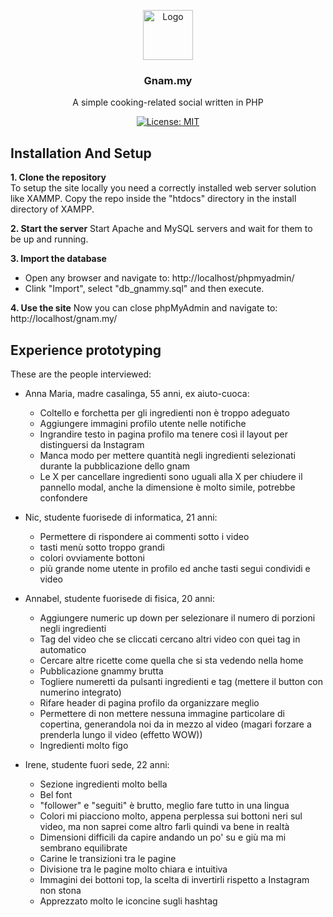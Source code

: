 <p align="center">
  <img src="https://raw.githubusercontent.com/piertv21/gnam.my/main/assets/favicon.png" alt="Logo" width="80" height="80">
  <h3 align="center">Gnam.my</h3>
  <p align="center">
    A simple cooking-related social written in PHP
  </p>
  <p align="center">
    <a href="https://en.wikipedia.org/wiki/MIT_License">
      <img src="https://img.shields.io/badge/License-MIT-blue.svg" alt="License: MIT">
    </a>
  </p>
</p>


## Installation And Setup

**1. Clone the repository**<br />
To setup the site locally you need a correctly installed web server solution like XAMMP.
Copy the repo inside the "htdocs" directory in the install directory of XAMPP.

**2. Start the server**
Start Apache and MySQL servers and wait for them to be up and running.

**3. Import the database**
- Open any browser and navigate to: http://localhost/phpmyadmin/
- Clink "Import", select "db_gnammy.sql" and then execute.

**4. Use the site**
Now you can close phpMyAdmin and navigate to: http://localhost/gnam.my/

## Experience prototyping
These are the people interviewed:
- Anna Maria, madre casalinga, 55 anni, ex aiuto-cuoca:
  - Coltello e forchetta per gli ingredienti non è troppo adeguato
  - Aggiungere immagini profilo utente nelle notifiche
  - Ingrandire testo in pagina profilo ma tenere così il layout per distinguersi da Instagram
  - Manca modo per mettere quantità negli ingredienti selezionati durante la pubblicazione dello gnam
  - Le X per cancellare ingredienti sono uguali alla X per chiudere il pannello modal, anche la dimensione è molto simile, potrebbe confondere

- Nic, studente fuorisede di informatica, 21 anni:
  - Permettere di rispondere ai commenti sotto i video
  - tasti menù sotto troppo grandi
  - colori ovviamente bottoni
  - più grande nome utente in profilo ed anche tasti segui condividi e video

- Annabel, studente fuorisede di fisica, 20 anni:
  - Aggiungere numeric up down per selezionare il numero di porzioni negli ingredienti
  - Tag del video che se cliccati cercano altri video con quei tag in automatico
  - Cercare altre ricette come quella che si sta vedendo nella home
  - Pubblicazione gnammy brutta
  - Togliere numeretti da pulsanti ingredienti e tag (mettere il button con numerino integrato)
  - Rifare header di pagina profilo da organizzare meglio
  - Permettere di non mettere nessuna immagine particolare di copertina, generandola noi da in mezzo al video (magari forzare a prenderla lungo il video (effetto WOW))
  - Ingredienti molto figo

- Irene, studente fuori sede, 22 anni:
  - Sezione ingredienti molto bella
  - Bel font
  - "follower" e "seguiti" è brutto, meglio fare tutto in una lingua
  - Colori mi piacciono molto, appena perplessa sui bottoni neri sul video, ma non saprei come altro farli quindi va bene in realtà
  - Dimensioni difficili da capire andando un po' su e giù ma mi sembrano equilibrate
  - Carine le transizioni tra le pagine
  - Divisione tra le pagine molto chiara e intuitiva
  - Immagini dei bottoni top, la scelta di invertirli rispetto a Instagram non stona
  - Apprezzato molto le iconcine sugli hashtag

